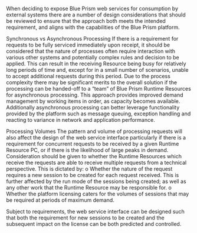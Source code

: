 
When deciding to expose Blue Prism web services for consumption by external systems there are a number of design considerations that should be reviewed to ensure that the approach both meets the intended requirement, and aligns with the capabilities of the Blue Prism platform. 

Synchronous vs Asynchronous Processing If there is a requirement for requests to be fully serviced immediately upon receipt, it should be considered that the nature of processes often require interaction with various other systems and potentially complex rules and decision to be applied. This can result in the receiving Resource being busy for relatively long periods of time and, except for in a small number of scenarios, unable to accept additional requests during this period. Due to the process complexity there may be significant merits to the overall solution if the processing can be handed-off to a “team” of Blue Prism Runtime Resources for asynchronous processing. This approach provides improved demand management by working items in order, as capacity becomes available. Additionally asynchronous processing can better leverage functionality provided by the platform such as message queuing, exception handling and reacting to variance in network and application performance. 

Processing Volumes The pattern and volume of processing requests will also affect the design of the web service interface particularly if there is a requirement for concurrent requests to be received by a given Runtime Resource PC, or if there is the likelihood of large peaks in demand. Consideration should be given to whether the Runtime Resources which receive the requests are able to receive multiple requests from a technical perspective. This is dictated by: 
o Whether the nature of the request requires a new session to be created for each request received. This is further affected by the run mode of the sessions being created; as well as any other work that the Runtime Resource may be responsible for. 
o Whether the platform licensing caters for the volumes of sessions that may be required at periods of maximum demand. 

Subject to requirements, the web service interface can be designed such that both the requirement for new sessions to be created and the subsequent impact on the license can be both predicted and controlled. 

